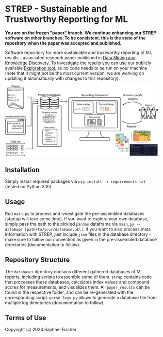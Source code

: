 # STREP - Sustainable and Trustworthy Reporting for ML

**You are on the frozen "paper" branch. We continue enhancing our STREP software on other branches. To be consistent, this is the state of the repository when the paper was accepted and published.**

Software repository for more sustainable and trustworthy reporting of ML results - associated research paper published in [Data Mining and Knowledge Discovery](https://link.springer.com/article/10.1007/s10618-024-01020-3). To investigate the results you can use our publicly available [Exploration tool](http://167.99.254.41/), so no code needs to be run on your machine (note that it might not be the most current version, we are working on updating it automatically with changes to this repository).

![Framework Overview](./paper_results/framework.png)

## Installation
Simply install required packages via `pip install -r requirements.txt` (tested on Python 3.10).

## Usage
Run `main.py` to process and ivnestigate the pre-assembled databases (startup will take some time).
If you want to explore your own database, simply pass the path to the pickled `pandas` dataframe via `main.py --database [path/to/your/database.pkl]`.
If you want to also process meta information with STREP, just include `json` files in the database directory - make sure to follow our convention as given in the pre-assembled database directories (documentation to follow).

## Repository Structure
The `databases` directory contains different gathered databases of ML reports, including scripts to assemble some of them.
`strep` contains code that processes these databases, calculates index values and compound scores for measurements, and visualizes them.
All `paper_results` can be found in the respective folder, and can be re-generated with the corresponding script.
`parse_logs.py` allows to generate a database file from multiple log directories (documentation to follow).

## Terms of Use
Copyright (c) 2024 Raphael Fischer